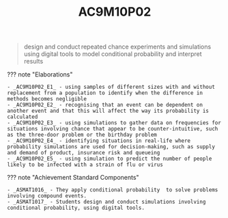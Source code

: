 ﻿---
tags: australian-curriculum
title: AC9M10P02
type: note
---
> design and conduct repeated chance experiments and simulations using digital tools to model conditional probability and interpret results

??? note "Elaborations"

	- _AC9M10P02_E1_ - using samples of different sizes with and without replacement from a population to identify when the difference in methods becomes negligible
	- _AC9M10P02_E2_ - recognising that an event can be dependent on another event and that this will affect the way its probability is calculated
	- _AC9M10P02_E3_ - using simulations to gather data on frequencies for situations involving chance that appear to be counter-intuitive, such as the three-door problem or the birthday problem
	- _AC9M10P02_E4_ - identifying situations in real-life where probability simulations are used for decision-making, such as supply and demand of product, insurance risk and queueing
	- _AC9M10P02_E5_ - using simulation to predict the number of people likely to be infected with a strain of flu or virus
??? note "Achievement Standard Components"

	- _ASMAT1016_ - They apply conditional probability  to solve problems involving compound events.
	- _ASMAT1017_ - Students design and conduct simulations involving conditional probability, using digital tools.